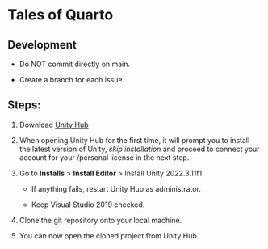 # Tales of Quarto

## Development

* Do NOT commit directly on main.

* Create a branch for each issue.


## Steps:

1. Download [Unity Hub](https://unity.com/download) 

2. When opening Unity Hub for the first time, it will prompt you to install the latest version of Unity, _skip installation_ and proceed to connect your account for your /personal license in the next step.

3.  Go to **Installs** > **Install Editor** > Install Unity 2022.3.11f1:
    - If anything fails, restart Unity Hub as administrator.

    - Keep Visual Studio 2019 checked.

4. Clone the git repository onto your local machine.

5. You can now open the cloned project from Unity Hub.



